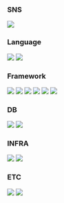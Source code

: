 

<!-- ![header](https://capsule-render.vercel.app/api?type=slice&color=black&fontColor=fff&height=300&section=header&text=Welcome!&fontSize=70&desc=taewoo`s%20github%20profile&fontAlign=70&descAlign=70&fontAlignY=30&descAlignY=40&rotate=20) -->

<h3 style="align: center;">SNS</h3>
<a href="mailto:taewoo5131@gmail.com" target="_blank"><img src="https://img.shields.io/badge/Gmail-orange?style=flat&logo=Gmail&logoColor=black"/></a>



<h3 style="align: center;">Language</h3>
<span><img src="https://img.shields.io/badge/Java-orange?style=flat&logo=Java&logoColor=black"/></span>
<span><img src="https://img.shields.io/badge/JavaScript-navy?style=flat&logo=JavaScript&logoColor=black"/></span>

<h3 style="align: center;">Framework</h3>
<span><img src="https://img.shields.io/badge/Spring-green?style=flat&logo=Spring&logoColor=black"/></span>
<span><img src="https://img.shields.io/badge/Spring Boot-skyblue?style=flat&logo=Spring Boot&logoColor=black"/></span>
<span><img src="https://img.shields.io/badge/Mybatis-pink?style=flat&logo=Mybatis&logoColor=black"/></span>
<span><img src="https://img.shields.io/badge/Hibernate-brown?style=flat&logo=Hibernate&logoColor=black"/></span>
<span><img src="https://img.shields.io/badge/Querydsl-purple?style=flat&logo=Querydsl&logoColor=black"/></span>
<span><img src="https://img.shields.io/badge/Vue.js-yellowgreen?style=flat&logo=Vue.js&logoColor=black"/></span>

<h3 style="align: center;">DB</h3>
<span><img src="https://img.shields.io/badge/MySQL-yellow?style=flat&logo=MySQL&logoColor=black"/></span>
<span><img src="https://img.shields.io/badge/Redis-red?style=flat&logo=Redis&logoColor=black"/></span>

<h3 style="align: center;">INFRA</h3>
<span><img src="https://img.shields.io/badge/AWS-purple?style=flat&logo=Amazon AWS&logoColor=black"/></span>
<span><img src="https://img.shields.io/badge/Docker-blue?style=flat&logo=Docker&logoColor=black"/></span>

<h3 style="align: center;">ETC</h3>
<span><img src="https://img.shields.io/badge/Linux-orange?style=flat&logo=Linux&logoColor=black"/></span>
<span><img src="https://img.shields.io/badge/Git-pink?style=flat&logo=Git&logoColor=black"/></span>
<br>








<!--
**taewoo5131/taewoo5131** is a ✨ _special_ ✨ repository because its `README.md` (this file) appears on your GitHub profile.

Here are some ideas to get you started:

- 🔭 I’m currently working on ...
- 🌱 I’m currently learning ...
- 👯 I’m looking to collaborate on ...
- 🤔 I’m looking for help with ...
- 💬 Ask me about ...
- 📫 How to reach me: ...
- 😄 Pronouns: ...
- ⚡ Fun fact: ...
-->

